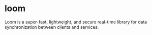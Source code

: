 # loom
Loom is a super-fast, lightweight, and secure real-time library for data synchronization between clients and services.
